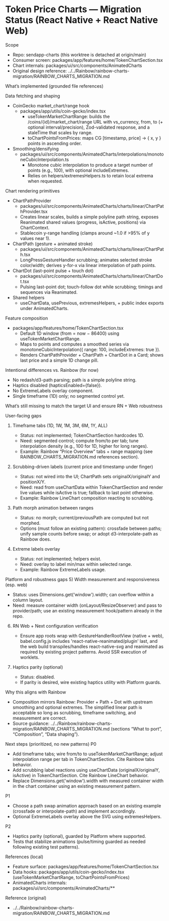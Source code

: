 # Token Price Charts — Migration Status (React Native + React Native Web)

Scope
- Repo: sendapp-charts (this worktree is detached at origin/main)
- Consumer screen: packages/app/features/home/TokenChartSection.tsx
- Chart internals: packages/ui/src/components/AnimatedCharts
- Original design reference: ../../Rainbow/rainbow-charts-migration/RAINBOW_CHARTS_MIGRATION.md

What’s implemented (grounded file references)

Data fetching and shaping
- CoinGecko market_chart/range hook
  - packages/app/utils/coin-gecko/index.tsx
    - useTokenMarketChartRange: builds the /coins/{id}/market_chart/range URL with vs_currency, from, to (+ optional interval/precision), Zod-validated response, and a staleTime that scales by range.
    - toChartPointsFromPrices: maps CG [timestamp, price] → { x, y } points in ascending order.
- Smoothing/densifying
  - packages/ui/src/components/AnimatedCharts/interpolations/monotoneCubicInterpolation.ts
    - Monotone cubic interpolation to produce a target number of points (e.g., 100), with optional includeExtremes.
    - Relies on helpers/extremesHelpers.ts to retain local extrema when requested.

Chart rendering primitives
- ChartPathProvider
  - packages/ui/src/components/AnimatedCharts/charts/linear/ChartPathProvider.tsx
  - Creates linear scales, builds a simple polyline path string, exposes Reanimated shared values (progress, isActive, positions) via ChartContext.
  - Stablecoin y-range handling (clamps around ~1.0 if >95% of y values near 1).
- ChartPath (gesture + animated stroke)
  - packages/ui/src/components/AnimatedCharts/charts/linear/ChartPath.tsx
  - LongPressGestureHandler scrubbing; animates selected stroke color/width; derives y-for-x via linear interpolation of path points.
- ChartDot (last-point pulse + touch dot)
  - packages/ui/src/components/AnimatedCharts/charts/linear/ChartDot.tsx
  - Pulsing last-point dot; touch-follow dot while scrubbing; timings and sequences via Reanimated.
- Shared helpers
  - useChartData, usePrevious, extremesHelpers, + public index exports under AnimatedCharts.

Feature composition
- packages/app/features/home/TokenChartSection.tsx
  - Default 1D window (from = now − 86400) using useTokenMarketChartRange.
  - Maps to points and computes a smoothed series via monotoneCubicInterpolation({ range: 100, includeExtremes: true }).
  - Renders ChartPathProvider + ChartPath + ChartDot in a Card; shows last price and a simple 1D change pill.

Intentional differences vs. Rainbow (for now)
- No redash/d3-path parsing; path is a simple polyline string.
- Haptics disabled (hapticsEnabled={false}).
- No ExtremeLabels overlay component.
- Single timeframe (1D) only; no segmented control yet.

What’s still missing to match the target UI and ensure RN + Web robustness

User-facing gaps
1) Timeframe tabs (1D, 1W, 1M, 3M, 6M, 1Y, ALL)
   - Status: not implemented; TokenChartSection hardcodes 1D.
   - Need: segmented control; compute from/to per tab; tune interpolation density (e.g., 100 for 1D, higher for long ranges).
   - Example: Rainbow “Price Overview” tabs + range mapping (see RAINBOW_CHARTS_MIGRATION.md references section).

2) Scrubbing-driven labels (current price and timestamp under finger)
   - Status: not wired into the UI; ChartPath sets originalX/originalY and positionX/Y.
   - Need: read from useChartData within TokenChartSection and render live values while isActive is true; fallback to last point otherwise.
   - Example: Rainbow LineChart composition reacting to scrubbing.

3) Path morph animation between ranges
   - Status: no morph; current/previousPath are computed but not morphed.
   - Options (must follow an existing pattern): crossfade between paths; unify sample counts before swap; or adopt d3-interpolate-path as Rainbow does.

4) Extreme labels overlay
   - Status: not implemented; helpers exist.
   - Need: overlay to label min/max within selected range.
   - Example: Rainbow ExtremeLabels usage.

Platform and robustness gaps
5) Width measurement and responsiveness (esp. web)
   - Status: uses Dimensions.get('window').width; can overflow within a column layout.
   - Need: measure container width (onLayout/ResizeObserver) and pass to provider/path; use an existing measurement hook/pattern already in the repo.

6) RN Web + Next configuration verification
   - Ensure app roots wrap with GestureHandlerRootView (native + web), babel.config.js includes 'react-native-reanimated/plugin' last, and the web build transpiles/handles react-native-svg and reanimated as required by existing project patterns. Avoid SSR execution of worklets.

7) Haptics parity (optional)
   - Status: disabled.
   - If parity is desired, wire existing haptics utility with Platform guards.

Why this aligns with Rainbow
- Composition mirrors Rainbow: Provider + Path + Dot with upstream smoothing and optional extremes. The simplified linear path is acceptable so long as scrubbing, timeframe switching, and measurement are correct.
- Source guidance: ../../Rainbow/rainbow-charts-migration/RAINBOW_CHARTS_MIGRATION.md (sections “What to port”, “Composition”, “Data shaping”).

Next steps (prioritized, no new patterns)
P0
- Add timeframe tabs; wire from/to to useTokenMarketChartRange; adjust interpolation range per tab in TokenChartSection. Cite Rainbow tabs behavior.
- Add scrubbing label reactions using useChartData (originalX/originalY, isActive) in TokenChartSection. Cite Rainbow LineChart behavior.
- Replace Dimensions.get('window').width with measured container width in the chart container using an existing measurement pattern.

P1
- Choose a path swap animation approach based on an existing example (crossfade or interpolate-path) and implement accordingly.
- Optional ExtremeLabels overlay above the SVG using extremesHelpers.

P2
- Haptics parity (optional), guarded by Platform where supported.
- Tests that stabilize animations (pulse/timing guarded as needed following existing test patterns).

References (local)
- Feature surface: packages/app/features/home/TokenChartSection.tsx
- Data hooks: packages/app/utils/coin-gecko/index.tsx (useTokenMarketChartRange, toChartPointsFromPrices)
- AnimatedCharts internals: packages/ui/src/components/AnimatedCharts/**

Reference (original)
- ../../Rainbow/rainbow-charts-migration/RAINBOW_CHARTS_MIGRATION.md

